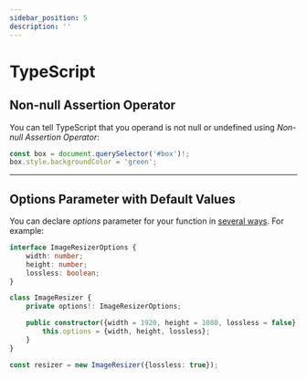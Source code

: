 ```yaml
---
sidebar_position: 5
description: ''
---
```


# TypeScript

## Non-null Assertion Operator

You can tell TypeScript that you operand is not null or undefined using _Non-null Assertion Operator_:

```typescript
const box = document.querySelector('#box')!;
box.style.backgroundColor = 'green';
```

---

## Options Parameter with Default Values

You can declare _options_ parameter for your function in
[several ways](https://www.delftstack.com/howto/typescript/typescript-default-parameter/).
For example:

```typescript
interface ImageResizerOptions {
    width: number;
    height: number;
    lossless: boolean;
}

class ImageResizer {
    private options!: ImageResizerOptions;

    public constructor({width = 1920, height = 1080, lossless = false}: Partial<ImageResizerOptions>) {
        this.options = {width, height, lossless};
    }
}

const resizer = new ImageResizer({lossless: true});
```
